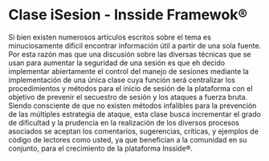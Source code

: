 # Clase iSesion - Insside Framewok®

Si bien existen numerosos artículos escritos sobre el tema es minuciosamente difícil encontrar información útil a 
partir de una sola fuente. Por esta razón mas que una discusión sobre las diversas técnicas que se usan para aumentar 
la seguridad de una sesión es que eh decido implementar abiertamente el control del manejo de sesiones mediante la 
implementación de una única clase cuya función será centralizar los procedimientos y métodos para el inicio de 
sesión de la plataforma con el objetivo de prevenir el secuestro de sesión y los ataques a fuerza bruta. Siendo 
consciente de que no existen métodos infalibles para la prevención de las múltiples estrategia de ataque, esta clase 
busca incrementar el grado de dificultad y la prudencia en la realización de los diversos procesos asociados se 
aceptan los comentarios, sugerencias, críticas, y ejemplos de código de lectores como usted, ya que benefician a 
la comunidad en su conjunto, para el crecimiento de la plataforma Insside®. 
